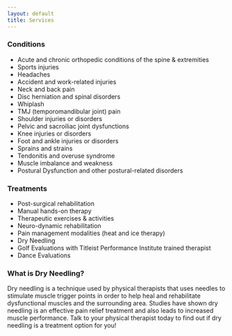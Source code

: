 ```yaml
---
layout: default
title: Services
---
```


<h3>Conditions</h3>

<ul>
  <li>Acute and chronic orthopedic conditions of the spine & extremities</li>
  <li>Sports injuries</li>
  <li>Headaches</li>
  <li>Accident and work-related injuries</li>
  <li>Neck and back pain</li>
  <li>Disc herniation and spinal disorders</li>
  <li>Whiplash</li>
  <li>TMJ (temporomandibular joint) pain</li>
  <li>Shoulder injuries or disorders</li>
  <li>Pelvic and sacroiliac joint dysfunctions</li>
  <li>Knee injuries or disorders</li>
  <li>Foot and ankle injuries or disorders</li>
  <li>Sprains and strains</li>
  <li>Tendonitis and overuse syndrome</li>
  <li>Muscle imbalance and weakness</li>
  <li>Postural Dysfunction and other postural-related disorders</li>
</ul>

<h3>Treatments</h3>

<ul>
  <li>Post-surgical rehabilitation</li>
  <li>Manual hands-on therapy</li>
  <li>Therapeutic exercises & activities</li>
  <li>Neuro-dynamic rehabilitation</li>
  <li>Pain management modalities (heat and ice therapy)</li>
  <li>Dry Needling</li>
  <li>Golf Evaluations with Titleist Performance Institute trained therapist</li>
  <li>Dance Evaluations</li>
</ul>

<h3>What is Dry Needling?</h3>

<p>
  Dry needling is a technique used by physical therapists that uses needles to stimulate muscle trigger points in order to help heal and rehabilitate dysfunctional muscles and the surrounding area. Studies have shown dry needling is an effective pain relief treatment and also leads to increased muscle performance. Talk to your physical therapist today to find out if dry needling is a treatment option for you!
</p>